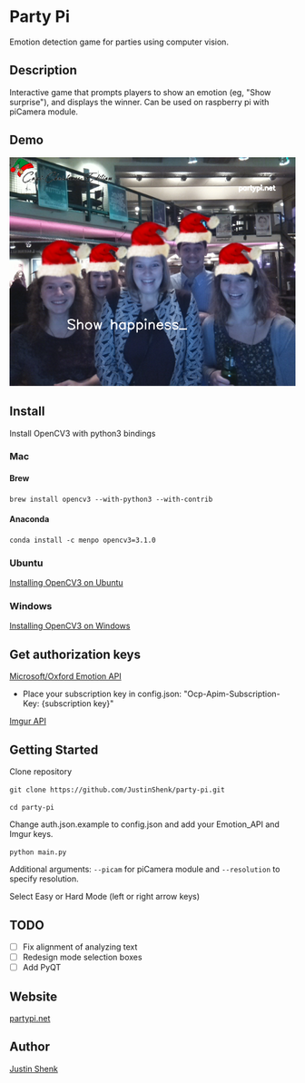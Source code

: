 # Party Pi
Emotion detection game for parties using computer vision.

## Description
Interactive game that prompts players to show an emotion (eg, "Show surprise"), and displays the winner. Can be used on raspberry pi with piCamera module.

## Demo
![happiness](demo.png)

## Install
Install OpenCV3 with python3 bindings

### Mac

#### Brew
`brew install opencv3 --with-python3 --with-contrib`

#### Anaconda
`conda install -c menpo opencv3=3.1.0`

### Ubuntu

[Installing OpenCV3 on Ubuntu](http://www.pyimagesearch.com/2015/07/20/install-opencv-3-0-and-python-3-4-on-ubuntu/)

### Windows

[Installing OpenCV3 on Windows](https://www.solarianprogrammer.com/2016/09/17/install-opencv-3-with-python-3-on-windows/)

## Get authorization keys

[Microsoft/Oxford Emotion API](https://dev.projectoxford.ai/docs/services/5639d931ca73072154c1ce89)
- Place your subscription key in config.json: "Ocp-Apim-Subscription-Key: {subscription key}"

[Imgur API](https://api.imgur.com/endpoints)

## Getting Started

Clone repository

`git clone https://github.com/JustinShenk/party-pi.git`

`cd party-pi`

Change auth.json.example to config.json and add your Emotion_API and Imgur keys.

`python main.py`

Additional arguments: `--picam` for piCamera module and `--resolution` to specify resolution.

Select Easy or Hard Mode (left or right arrow keys)

## TODO
 - [ ] Fix alignment of analyzing text
 - [ ] Redesign mode selection boxes
 - [ ] Add PyQT

## Website

[partypi.net](https://partypi.net)

## Author

[Justin Shenk](https://github.com/justinshenk/)
